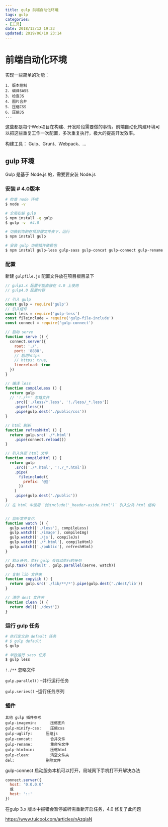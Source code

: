 ```yaml
---
title: gulp 前端自动化环境
tags: gulp
categories:
- [工具]
date: 2018/12/12 19:23
updated: 2019/06/10 23:14
---
```



# 前端自动化环境

实现一些简单的功能：

```
1. 版本控制
2. 编译SASS
3. 检查JS
4. 图片合并
5. 压缩CSS
6. 压缩JS
...
```

这些都是每个Web项目在构建、开发阶段需要做的事情。前端自动化构建环境可以把这些重复工作一次配置，多次重复执行，极大的提高开发效率。

构建工具： Gulp、Grunt、Webpack、...

## gulp 环境

Gulp 是基于 Node.js 的，需要要安装 Node.js

### 安装 # 4.0版本

```bash
# 检查 node 环境
$ node -v

# 全局安装 gulp
$ npm install -g gulp
$ gulp -v  #4.0

# 切换到你的在项目根文件夹下，运行
$ npm install gulp

# 安装 gulp 功能插件依赖包
$ npm install gulp-less gulp-sass gulp-concat gulp-connect gulp-rename
```



### 配置

新建 `gulpfile.js` 配置文件放在项目根目录下

```javascript
// gulp3.x 配置不能直接在 4.0 上使用
// gulp4.0 配置内容

// 引入 gulp
const gulp = require('gulp')
// 引入组件
const less = require('gulp-less')
const fileinclude = require('gulp-file-include')
const connect = require('gulp-connect')

// 启动 serve
function serve () {
  connect.server({
    root: './',
    port: '8888',
    // 启用https
    // https: true,
    livereload: true
  })
}

// 编译 less
function compileLess () {
  return gulp
  // '!./**' 忽略文件
    .src(['./less/*.less', '!./less/_*.less'])
    .pipe(less())
    .pipe(gulp.dest('./public/css'))
}

// html 刷新
function refreshHtml () {
  return gulp.src('./*.html')
    .pipe(connect.reload())
}

// 引入外部 html 文件
function compileHtml () {
  return gulp
    .src(['./*.html', '!./_*.html'])
    .pipe(
      fileinclude({
        prefix: '@@'
      })
    )
    .pipe(gulp.dest('./public'))
}
// 在 html 中使用 `@@include('_header-aside.html')` 引入公共 html 结构


// 监听文件变化
function watch () {
  gulp.watch(['./less'], compileLess)
  gulp.watch(['./image'], compileImg)
  gulp.watch(['./js'], compileJs)
  gulp.watch(['./*.html'], compileHtml)
  gulp.watch(['./public'], refreshHtml)
}

// 默认任务，执行 gulp 会自动执行的任务
gulp.task('default', gulp.parallel(serve, watch))

// 复制 lib 文件夹
function copyLib () {
  return gulp.src('./lib/**/*').pipe(gulp.dest('./dest/lib'))
}

// 清空 dest 文件夹
function clean () {
  return del(['./dest'])
}
```

### 运行 gulp 任务

```bash
# 执行定义的 default 任务
# $ gulp default
$ gulp

# 单独运行 sass 任务
$ gulp less
```


`!./**` 忽略文件

`gulp.parallel()` –并行运行任务

`gulp.series()` –运行任务序列


### 插件

```
其他 gulp 插件参考
gulp-imagemin: 		压缩图片
gulp-minify-css: 	压缩css
gulp-uglify:      压缩js
gulp-concat:    	合并文件
gulp-rename:  		重命名文件
gulp-htmlmin: 		压缩html
gulp-clean:      	清空文件夹
del:              删除文件
```


gulp-connect 启动服务本机可以打开，局域网下手机打不开解决办法

```js
connect.server({
  host: '0.0.0.0'
  或
  host: '::'
})
```

在gulp 3.x 版本中报错会暂停监听需重新开启任务，4.0 修复了此问题

https://www.tuicool.com/articles/nAzqiaN